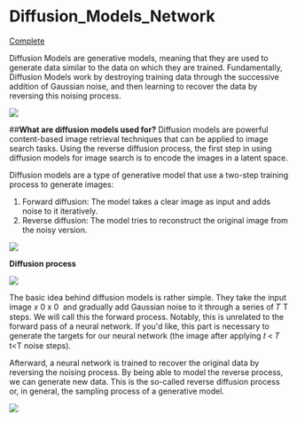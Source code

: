 # Diffusion_Models_Network

[Complete](https://learn.deeplearning.ai/accomplishments/0a39a476-5b35-452f-8b84-907dabeb46ce?usp=sharing)

Diffusion Models are generative models, meaning that they are used to generate data similar to the data on which they are trained. Fundamentally, Diffusion Models work by destroying training data through the successive addition of Gaussian noise, and then learning to recover the data by reversing this noising process.

![](https://lilianweng.github.io/posts/2021-07-11-diffusion-models/unCLIP.png)

##**What are diffusion models used for?**
Diffusion models are powerful content-based image retrieval techniques that can be applied to image search tasks. Using the reverse diffusion process, the first step in using diffusion models for image search is to encode the images in a latent space.

Diffusion models are a type of generative model that use a two-step training process to generate images:
1. Forward diffusion: The model takes a clear image as input and adds noise to it iteratively.
2. Reverse diffusion: The model tries to reconstruct the original image from the noisy version. 

![](https://encrypted-tbn0.gstatic.com/images?q=tbn:ANd9GcQz6Dqs1c2Np93X_O5IR8jP9xQuAj07zIYSbg&usqp=CAU)

**Diffusion process**

![](https://encrypted-tbn0.gstatic.com/images?q=tbn:ANd9GcQ4l-LKWZr3pjIH0ZXq5s7DfHAzTgu_qQG7Sg&usqp=CAU)

The basic idea behind diffusion models is rather simple. They take the input image 
𝑥
0
x 
0
​
  and gradually add Gaussian noise to it through a series of 
𝑇
T steps. We will call this the forward process. Notably, this is unrelated to the forward pass of a neural network. If you'd like, this part is necessary to generate the targets for our neural network (the image after applying 
𝑡
<
𝑇
t<T noise steps).

Afterward, a neural network is trained to recover the original data by reversing the noising process. By being able to model the reverse process, we can generate new data. This is the so-called reverse diffusion process or, in general, the sampling process of a generative model.

![](https://miro.medium.com/v2/resize:fit:1100/format:webp/1*0lOt0rRip0nM3BRNZ5NiiA.png)
